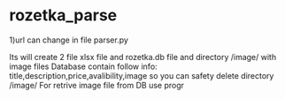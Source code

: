 # rozetka_parse
1)url can change in file parser.py

Its will create 2 file xlsx file and rozetka.db file and directory /image/ with image files
Database contain follow info: title,description,price,avalibility,image so you can safety delete directory /image/
For retrive image file from DB use progr
